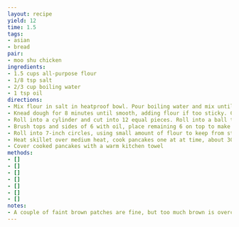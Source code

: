 ```yaml
---
layout: recipe
yield: 12
time: 1.5
tags:
- asian
- bread
pair:
- moo shu chicken
ingredients:
- 1.5 cups all-purpose flour
- 1/8 tsp salt
- 2/3 cup boiling water
- 1 tsp oil
directions:
- Mix flour in salt in heatproof bowl. Pour boiling water and mix until ball forms
- Knead dough for 8 minutes until smooth, adding flour if too sticky. Cover and rest for 1 hour
- Roll into a cylinder and cut into 12 equal pieces. Roll into a ball then flatten into a disk of ~2-inch diameter
- Brush tops and sides of 6 with oil, place remaining 6 on top to make 6 double-stacked disks with oil in between
- Roll into 7-inch circles, using small amount of flour to keep from sticking. Flip frequently for even rolling
- Heat skillet over medium heat, cook pancakes one at at time, about 30-45 seconds per side. Let cool 30 seconds and then pull the two pancakes apart
- Cover cooked pancakes with a warm kitchen towel
methods:
- []
- []
- []
- []
- []
- []
- []
notes:
- A couple of faint brown patches are fine, but too much brown is overcooked
---
```

